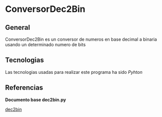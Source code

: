 # ConversorDec2Bin

## General

ConversorDec2Bin es un conversor de numeros en base decimal a binaria usando un determinado numero de bits

## Tecnologias

Las tecnologias usadas para realizar este programa ha sido _Pyhton_

## Referencias

**Documento base dec2bin.py** 

[dec2bin](https://aulavirtual.uji.es/pluginfile.php/5819738/mod_resource/content/0/dec2bin.py)